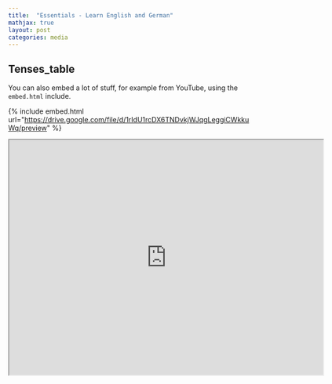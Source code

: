 ```yaml
---
title:  "Essentials - Learn English and German"
mathjax: true
layout: post
categories: media
---
```



## Tenses_table

You can also embed a lot of stuff, for example from YouTube, using the `embed.html` include.

{% include embed.html url="https://drive.google.com/file/d/1rIdU1rcDX6TNDvkjWJqgLeggiCWkkuWq/preview" %}

<iframe src="https://drive.google.com/file/d/1rIdU1rcDX6TNDvkjWJqgLeggiCWkkuWq/preview" width="640" height="480" allow="autoplay"></iframe>





